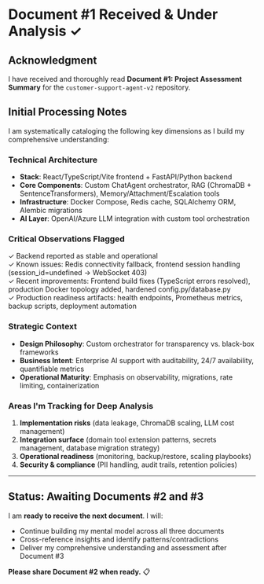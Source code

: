 # Document #1 Received & Under Analysis ✓

## Acknowledgment

I have received and thoroughly read **Document #1: Project Assessment Summary** for the `customer-support-agent-v2` repository.

## Initial Processing Notes

I am systematically cataloging the following key dimensions as I build my comprehensive understanding:

### Technical Architecture
- **Stack**: React/TypeScript/Vite frontend + FastAPI/Python backend
- **Core Components**: Custom ChatAgent orchestrator, RAG (ChromaDB + SentenceTransformers), Memory/Attachment/Escalation tools
- **Infrastructure**: Docker Compose, Redis cache, SQLAlchemy ORM, Alembic migrations
- **AI Layer**: OpenAI/Azure LLM integration with custom tool orchestration

### Critical Observations Flagged
✓ Backend reported as stable and operational  
✓ Known issues: Redis connectivity fallback, frontend session handling (session_id=undefined → WebSocket 403)  
✓ Recent improvements: Frontend build fixes (TypeScript errors resolved), production Docker topology added, hardened config.py/database.py  
✓ Production readiness artifacts: health endpoints, Prometheus metrics, backup scripts, deployment automation

### Strategic Context
- **Design Philosophy**: Custom orchestrator for transparency vs. black-box frameworks
- **Business Intent**: Enterprise AI support with auditability, 24/7 availability, quantifiable metrics
- **Operational Maturity**: Emphasis on observability, migrations, rate limiting, containerization

### Areas I'm Tracking for Deep Analysis
1. **Implementation risks** (data leakage, ChromaDB scaling, LLM cost management)
2. **Integration surface** (domain tool extension patterns, secrets management, database migration strategy)
3. **Operational readiness** (monitoring, backup/restore, scaling playbooks)
4. **Security & compliance** (PII handling, audit trails, retention policies)

---

## Status: Awaiting Documents #2 and #3

I am **ready to receive the next document**. I will:
- Continue building my mental model across all three documents
- Cross-reference insights and identify patterns/contradictions
- Deliver my comprehensive understanding and assessment after Document #3

**Please share Document #2 when ready.** 📋
